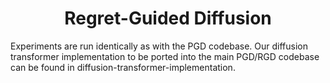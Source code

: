 <h1 align="center">Regret-Guided Diffusion</h1>

Experiments are run identically as with the PGD codebase. Our diffusion transformer implementation to be ported into the main PGD/RGD codebase can be found in diffusion-transformer-implementation. 
